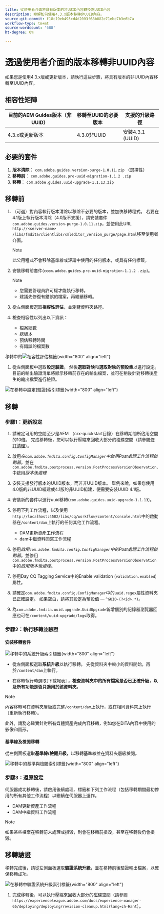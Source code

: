 ```yaml
---
title: 從使用者介面將具有版本的非UUID內容轉換為UUID內容
description: 瞭解如何使用4.3.x版本移轉非UUID內容。
source-git-commit: f18c19eb493cd4d2003f68b082e71ebe7b3e6b7a
workflow-type: tm+mt
source-wordcount: '688'
ht-degree: 0%

---
```


# 透過使用者介面的版本移轉非UUID內容

如果您是使用4.3.x版或更新版本，請執行這些步驟，將具有版本的非UUID內容移轉至UUID內容。

## 相容性矩陣

| 目前的AEM Guides版本（非UUID） | 移轉至UUID的必要版本 | 支援的升級路徑 |
|---|---|---|
| 4.3.x或更新版本 | 4.3.0非UUID | 安裝4.3.1 (UUID) |

## 必要的套件

1. **版本清除**： `com.adobe.guides.version-purge-1.0.11.zip` （選擇性）
1. **移轉前**： `com.adobe.guides.pre-uuid-migration-1.1.2 .zip`
1. **移轉**： `com.adobe.guides.uuid-upgrade-1.1.13.zip`



## 移轉前

1. （可選）對內容執行版本清除以移除不必要的版本，並加快移轉程式。 若要在4.1版上執行版本清除（4.0版不支援），請安裝套件`com.adobe.guides.version-purge-1.0.11.zip`，並使用此URL `http://<server-name> /libs/fmdita/clientlibs/xmleditor_version_purge/page.html`移至使用者介面。

   >[!NOTE]
   >
   >此公用程式不會移除基準線或評論中使用的任何版本，或具有任何標籤。
1. 安裝移轉前套件(`ccom.adobe.guides.pre-uuid-migration-1.1.2 .zip`)。

   >[!NOTE]
   >
   >* 您需要管理員許可權才能執行移轉。
   >* 建議先修復有錯誤的檔案，再繼續移轉。

1. 從左側面板選取&#x200B;**相容性評估**，並瀏覽資料夾路徑。
1. 檢查相容性以列出以下資訊：
   * 檔案總數
   * 總版本
   * 預估移轉時間
   * 有錯誤的檔案數



移轉中的![相容性評估標籤](assets/migration-compatibility-assessment.png){width="800" align="left"}


1. 從左側面板中選取&#x200B;**設定驗證**。 然後&#x200B;**選取對映**&#x200B;和&#x200B;**選取對映的預設集**&#x200B;以進行設定。 目前的輸出驗證清單將顯示移轉前存在的輸出檔案，並可在稍後針對移轉後產生的輸出檔案進行驗證。

![在移轉中設定[驗證]索引標籤](assets/migration-configure-validation.png){width="800" align="left"}




## 移轉

### 步驟1：更新設定

1. 請確定可用的空間至少是AEM （crx-quickstart目錄）在移轉期間所佔用空間的10倍。 完成移轉後，您可以執行壓縮來回收大部分的磁碟空間（請參閱[修訂清理](https://experienceleague.adobe.com/docs/experience-manager-65/deploying/deploying/revision-cleanup.html?lang=zh-Hant)）。

1. 啟用&#x200B;*在`com.adobe.fmdita.config.ConfigManager`中啟用Post處理工作流程啟動器*，並在`com.adobe.fmdita.postprocess.version.PostProcessVersionObservation.`中啟用&#x200B;*版本後處理*

1. 安裝支援發行版本的UUID版本，而非非UUID版本。 舉例來說，如果您使用4.0版的非UUID組建或4.1版的非UUID組建，便需要安裝UUID 4.1版。

1. 安裝新的套件以進行uuid移轉(`com.adobe.guides.uuid-upgrade-1.1.13`)。

1. 停用下列工作流程，以及使用`http://localhost:4502/libs/cq/workflow/content/console.html`中的啟動器在`/content/dam`上執行的任何其他工作流程。

   * DAM更新資產工作流程
   * dam中繼資料回寫工作流程

1. 停用&#x200B;*啟用`com.adobe.fmdita.config.ConfigManager`中的Post處理工作流程啟動器*，並停用`com.adobe.fmdita.postprocess.version.PostProcessVersionObservation`中的&#x200B;*啟用版本後處理*。

1. 停用Day CQ Tagging Service中的Enable validation (`validation.enabled`)屬性。

1. 請確定`com.adobe.fmdita.config.ConfigManager`中的`uuid.regex`屬性資料夾已正確設定。 如果空白，請將其設定為預設值 — `^GUID-(?<id>.*)`。
1. 為`com.adobe.fmdita.uuid.upgrade.UuidUpgrade`新增個別的記錄器瀏覽器回應也可在`/content/uuid-upgrade/logs`取得。

### 步驟2：執行移轉並驗證

#### 安裝移轉套件

![移轉中的系統升級索引標籤](assets/migration-system-upgrade.png){width="800" align="left"}

* 從左側面板選取&#x200B;**系統升級**&#x200B;以執行移轉。 先從資料夾中較小的資料開始，再於`/content/dam`上執行。

* 在移轉執行時選取[下載報表] **，檢查資料夾中的所有檔案是否已正確升級，以及所有功能是否只適用於該資料夾。**


>[!NOTE]
>
> 內容移轉可在資料夾層級或完整`/content/dam`上執行，或在相同資料夾上執行（重新執行移轉）。

此外，請務必確實針對所有媒體資產完成內容移轉，例如您在DITA內容中使用的影像和圖形。

#### 基準線及檢閱移轉

從左側面板選取&#x200B;**基準線/檢閱升級**，以移轉基準線並在資料夾層級檢閱。

![移轉中的基準與檢閱索引標籤](assets/migration-baseline-review-upgrade.png){width="800" align="left"}


### 步驟3：還原設定

伺服器成功移轉後，請啟用後續處理、標籤和下列工作流程（包括移轉期間最初停用的所有其他工作流程）以繼續在伺服器上運作。

* DAM更新資產工作流程
* DAM中繼資料工作流程

>[!NOTE]
>
>如果某些檔案在移轉前未處理或損毀，則會在移轉前損毀，甚至在移轉後仍會損毀。

## 移轉驗證

移轉完成後，請從左側面板選取&#x200B;**驗證系統升級**，並在移轉前後驗證輸出檔案，以確保移轉成功。

![在移轉中驗證系統升級索引標籤](assets/migration-validate-system-upgrade.png){width="800" align="left"}


1. 完成移轉後，可以執行壓縮來回收大部分的磁碟空間（請參閱`https://experienceleague.adobe.com/docs/experience-manager-65/deploying/deploying/revision-cleanup.html?lang=zh-Hant`）。

